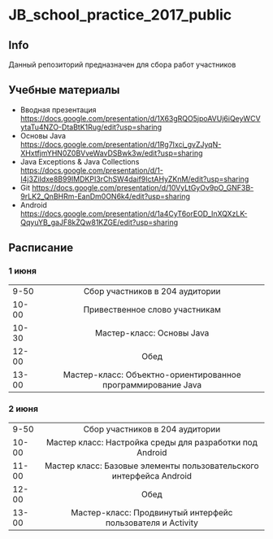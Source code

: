 # JB_school_practice_2017_public

## Info

Данный репозиторий предназначен для сбора работ участников

## Учебные материалы

* Вводная презентация https://docs.google.com/presentation/d/1X63gRQO5jpoAVUj6iQeyWCVytaTu4NZO-DtaBtK1Rug/edit?usp=sharing
* Основы Java https://docs.google.com/presentation/d/1Rg7Ixci_gvZJyqN-XHxtfjmYHN0Z0BVveWavDSBwk3w/edit?usp=sharing
* Java Exceptions & Java Collections https://docs.google.com/presentation/d/1-I4j3ZiIdxe8B99IMDKPI3rChSW4daif9IctAHyZKnM/edit?usp=sharing
* Git https://docs.google.com/presentation/d/10VyLtGyOv9pO_GNF3B-9rLK2_QnBHRm-EanDm0ON6k4/edit?usp=sharing
* Android https://docs.google.com/presentation/d/1a4CyT6orEOD_InXQXzLK-QqyuYB_gaJF8kZQw81KZGE/edit?usp=sharing

## Расписание

### 1 июня

|       |         |
| ------------- |:-------------:| 
| 9-50 |Сбор участников в 204 аудитории| 
|10-00|Привественное слово участникам|
|10-30|Мастер-класс: Основы Java|
|12-00|Обед|
|13-00|Мастер-класс: Объектно-ориентированное программирование Java|

### 2 июня

|       |         |
| ------------- |:-------------:| 
| 9-50     |Сбор участников в 204 аудитории| 
|10-00|Мастер класс: Настройка среды для разработки под Android |
|11-00|Мастер класс: Базовые элементы пользовательского интерфейса Android|
|12-00|Обед|
|13-00|Мастер-класс: Продвинутый интерфейс пользователя и Activity|
